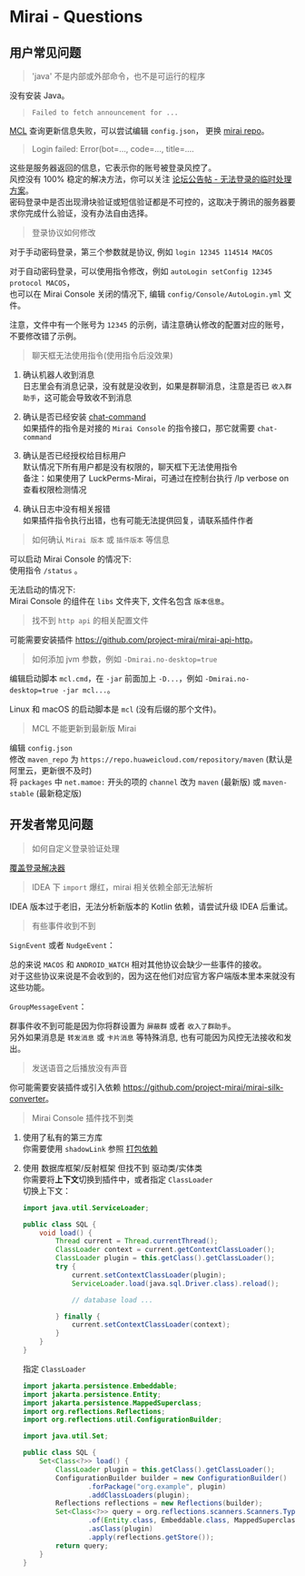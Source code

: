 # Mirai - Questions

## 用户常见问题

> 'java' 不是内部或外部命令，也不是可运行的程序

没有安装 Java。

> `Failed to fetch announcement for ...`

[MCL](https://github.com/iTXTech/mirai-console-loader) 查询更新信息失败，可以尝试编辑 `config.json`，
更换 [mirai repo](https://github.com/project-mirai/mirai-repo-mirror#%E4%BB%93%E5%BA%93%E9%95%9C%E5%83%8F)。

> Login failed: Error(bot=..., code=..., title=....

这些是服务器返回的信息，它表示你的账号被登录风控了。  
风控没有 100% 稳定的解决方法，你可以关注 [论坛公告帖 - 无法登录的临时处理方案](https://mirai.mamoe.net/topic/223)。  
密码登录中是否出现滑块验证或短信验证都是不可控的，这取决于腾讯的服务器要求你完成什么验证，没有办法自由选择。

> 登录协议如何修改

对于手动密码登录，第三个参数就是协议, 例如 `login 12345 114514 MACOS`  

对于自动密码登录，可以使用指令修改，例如 `autoLogin setConfig 12345 protocol MACOS`，  
也可以在 Mirai Console 关闭的情况下, 编辑 `config/Console/AutoLogin.yml` 文件。

注意，文件中有一个账号为 `12345` 的示例，请注意确认修改的配置对应的账号，不要修改错了示例。

> 聊天框无法使用指令(使用指令后没效果)

1. 确认机器人收到消息  
   日志里会有消息记录，没有就是没收到，如果是群聊消息，注意是否已 `收入群助手`，这可能会导致收不到消息

2. 确认是否已经安装 [chat-command](https://github.com/project-mirai/chat-command/releases/latest)  
   如果插件的指令是对接的 `Mirai Console` 的指令接口，那它就需要 `chat-command`

3. 确认是否已经授权给目标用户  
   默认情况下所有用户都是没有权限的，聊天框下无法使用指令  
   备注：如果使用了 LuckPerms-Mirai，可通过在控制台执行 /lp verbose on 查看权限检测情况

4. 确认日志中没有相关报错  
   如果插件指令执行出错，也有可能无法提供回复，请联系插件作者

> 如何确认 `Mirai 版本` 或 `插件版本` 等信息

可以启动 Mirai Console 的情况下:  
使用指令 `/status` 。

无法启动的情况下:  
Mirai Console 的组件在 `libs` 文件夹下, 文件名包含 `版本信息`。  

> 找不到 `http api` 的相关配置文件

可能需要安装插件 <https://github.com/project-mirai/mirai-api-http>。

> 如何添加 jvm 参数，例如 `-Dmirai.no-desktop=true`

编辑启动脚本 `mcl.cmd`，在 `-jar` 前面加上 `-D...`，例如 `-Dmirai.no-desktop=true -jar mcl...`。

Linux 和 macOS 的启动脚本是 `mcl` (没有后缀的那个文件)。

> MCL 不能更新到最新版 Mirai

编辑 `config.json`  
修改 `maven_repo` 为 `https://repo.huaweicloud.com/repository/maven` (默认是阿里云，更新很不及时)  
将 `packages` 中 `net.mamoe:` 开头的项的 `channel` 改为 `maven` (最新版) 或 `maven-stable` (最新稳定版)  

## 开发者常见问题

> 如何自定义登录验证处理

[覆盖登录解决器](Bots.md#覆盖登录解决器)

> IDEA 下 `import` 爆红，mirai 相关依赖全部无法解析

IDEA 版本过于老旧，无法分析新版本的 Kotlin 依赖，请尝试升级 IDEA 后重试。

> 有些事件收到不到

`SignEvent` 或者 `NudgeEvent`：

总的来说 `MACOS` 和 `ANDROID_WATCH` 相对其他协议会缺少一些事件的接收。  
对于这些协议来说是不会收到的，因为这在他们对应官方客户端版本里本来就没有这些功能。

`GroupMessageEvent`：

群事件收不到可能是因为你将群设置为 `屏蔽群` 或者 `收入了群助手`。  
另外如果消息是 `转发消息` 或 `卡片消息` 等特殊消息, 也有可能因为风控无法接收和发出。

> 发送语音之后播放没有声音

你可能需要安装插件或引入依赖 <https://github.com/project-mirai/mirai-silk-converter>。

> Mirai Console 插件找不到类

1. 使用了私有的第三方库  
   你需要使用 `shadowLink` 
   参照 [打包依赖](../mirai-console/tools/gradle-plugin/README.md#打包依赖)

2. 使用 数据库框架/反射框架 但找不到 驱动类/实体类  
   你需要将**上下文**切换到插件中，或者指定 `ClassLoader`  
   切换上下文：  
   ```java
   import java.util.ServiceLoader;
   
   public class SQL {
       void load() {
           Thread current = Thread.currentThread();
           ClassLoader context = current.getContextClassLoader();
           ClassLoader plugin = this.getClass().getClassLoader();
           try {
               current.setContextClassLoader(plugin);
               ServiceLoader.load(java.sql.Driver.class).reload();
   
               // database load ...
   
           } finally {
               current.setContextClassLoader(context);
           }
       }
   }
   ```
   指定 `ClassLoader`  
   ```java
   import jakarta.persistence.Embeddable;
   import jakarta.persistence.Entity;
   import jakarta.persistence.MappedSuperclass;
   import org.reflections.Reflections;
   import org.reflections.util.ConfigurationBuilder;

   import java.util.Set;
   
   public class SQL {
       Set<Class<?>> load() {
           ClassLoader plugin = this.getClass().getClassLoader();
           ConfigurationBuilder builder = new ConfigurationBuilder()
                   .forPackage("org.example", plugin)
                   .addClassLoaders(plugin);
           Reflections reflections = new Reflections(builder);
           Set<Class<?>> query = org.reflections.scanners.Scanners.TypesAnnotated
                   .of(Entity.class, Embeddable.class, MappedSuperclass.class)
                   .asClass(plugin)
                   .apply(reflections.getStore());
           return query;
       }
   }
   ```